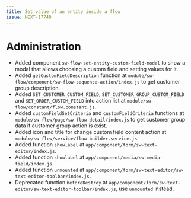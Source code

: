 ```yaml
---
title: Set value of an entity inside a flow
issue: NEXT-17740
---
```

# Administration
* Added component `sw-flow-set-entity-custom-field-modal` to show a modal that allows choosing a custom field and setting values for it.
* Added `getCustomFieldDescription` function at `module/sw-flow/component/sw-flow-sequence-action/index.js` to get customer group description.
* Added `SET_CUSTOMER_CUSTOM_FIELD`, `SET_CUSTOMER_GROUP_CUSTOM_FIELD` and `SET_ORDER_CUSTOM_FIELD` into action list at `module/sw-flow/constant/flow.constant.js`.
* Added `customFieldSetCriteria` and `customFieldCriteria` functions at `module/sw-flow/page/sw-flow-detail/index.js` to get customer group data if customer group action is exist.
* Added icon and title for change custom field content action at `module/sw-flow/service/flow-builder.service.js`.
* Added function `showlabel` at `app/component/form/sw-text-editor/index.js`.
* Added function `showlabel` at `app/component/media/sw-media-field/index.js`.
* Added function `unmounted` at `app/component/form/sw-text-editor/sw-text-editor-toolbar/index.js`.
* Deprecated function `beforeDestroy` at `app/component/form/sw-text-editor/sw-text-editor-toolbar/index.js`, use `unmounted` instead.
